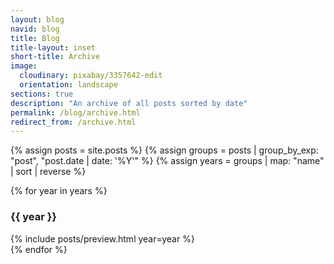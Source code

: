 ```yaml
---
layout: blog
navid: blog
title: Blog
title-layout: inset
short-title: Archive
image:
  cloudinary: pixabay/3357642-edit
  orientation: landscape
sections: true
description: "An archive of all posts sorted by date"
permalink: /blog/archive.html
redirect_from: /archive.html
---
```


{% assign posts = site.posts %}
{% assign groups = posts | group_by_exp: "post", "post.date | date: '%Y'" %}
{% assign years = groups | map: "name" | sort | reverse %}

{% for year in years %}
<section class="dark-grey">
  <h3>{{ year }}</h3>
</section>
<section class="grey">
  {% include posts/preview.html year=year %}
</section>
{% endfor %}
